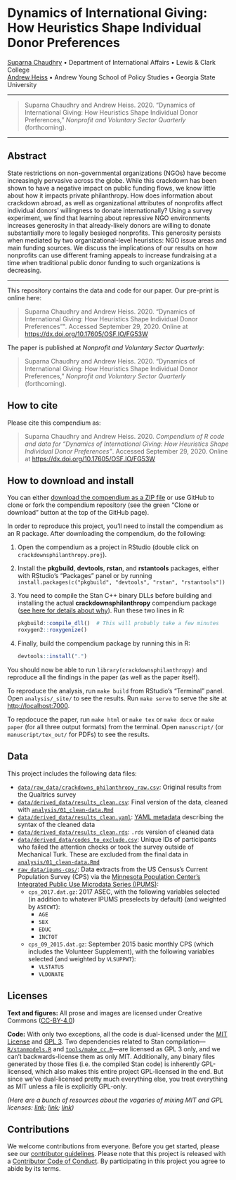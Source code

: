 
<!-- README.md is generated from README.Rmd. Please edit that file -->

# Dynamics of International Giving: How Heuristics Shape Individual Donor Preferences

[Suparna Chaudhry](http://www.suparnachaudhry.com/) • Department of
International Affairs • Lewis & Clark College  
[Andrew Heiss](https://www.andrewheiss.com/) • Andrew Young School of
Policy Studies • Georgia State University

-----

> Suparna Chaudhry and Andrew Heiss. 2020. “Dynamics of International
> Giving: How Heuristics Shape Individual Donor Preferences,” *Nonprofit
> and Voluntary Sector Quarterly* (forthcoming).

-----

## Abstract

State restrictions on non-governmental organizations (NGOs) have become
increasingly pervasive across the globe. While this crackdown has been
shown to have a negative impact on public funding flows, we know little
about how it impacts private philanthropy. How does information about
crackdown abroad, as well as organizational attributes of nonprofits
affect individual donors’ willingness to donate internationally? Using a
survey experiment, we find that learning about repressive NGO
environments increases generosity in that already-likely donors are
willing to donate substantially more to legally besieged nonprofits.
This generosity persists when mediated by two organizational-level
heuristics: NGO issue areas and main funding sources. We discuss the
implications of our results on how nonprofits can use different framing
appeals to increase fundraising at a time when traditional public donor
funding to such organizations is decreasing.

-----

This repository contains the data and code for our paper. Our pre-print
is online here:

> Suparna Chaudhry and Andrew Heiss. 2020. “Dynamics of International
> Giving: How Heuristics Shape Individual Donor Preferences”". Accessed
> September 29, 2020. Online at
> <https://dx.doi.org/10.17605/OSF.IO/FG53W>

The paper is published at *Nonprofit and Voluntary Sector Quarterly*:

> Suparna Chaudhry and Andrew Heiss. 2020. “Dynamics of International
> Giving: How Heuristics Shape Individual Donor Preferences,” *Nonprofit
> and Voluntary Sector Quarterly* (forthcoming).

## How to cite

Please cite this compendium as:

> Suparna Chaudhry and Andrew Heiss. 2020. *Compendium of R code and
> data for “Dynamics of International Giving: How Heuristics Shape
> Individual Donor Preferences”*. Accessed September 29, 2020. Online at
> <https://dx.doi.org/10.17605/OSF.IO/FG53W>

## How to download and install

You can either [download the compendium as a ZIP
file](/archive/master.zip) or use GitHub to clone or fork the compendium
repository (see the green “Clone or download” button at the top of the
GitHub page).

In order to reproduce this project, you’ll need to install the
compendium as an R package. After downloading the compendium, do the
following:

1.  Open the compendium as a project in RStudio (double click on
    `crackdownsphilanthropy.proj`).

2.  Install the **pkgbuild**, **devtools**, **rstan**, and
    **rstantools** packages, either with RStudio’s “Packages” panel or
    by running `install.packages(c("pkgbuild", "devtools", "rstan",
    "rstantools"))`

3.  You need to compile the Stan C++ binary DLLs before building and
    installing the actual **crackdownsphilanthropy** compendium package
    ([see here for details about
    why](https://mc-stan.org/rstantools/articles/minimal-rstan-package.html#documentation)).
    Run these two lines in R:
    
    ``` r
    pkgbuild::compile_dll()  # This will probably take a few minutes
    roxygen2::roxygenize()
    ```

4.  Finally, build the compendium package by running this in R:
    
    ``` r
    devtools::install(".")
    ```

You should now be able to run `library(crackdownsphilanthropy)` and
reproduce all the findings in the paper (as well as the paper itself).

To reproduce the analysis, run `make build` from RStudio’s “Terminal”
panel. Open `analysis/_site/` to see the results. Run `make serve` to
serve the site at <http://localhost:7000>.

To repdocuce the paper, run `make html` or `make tex` or `make docx` or
`make paper` (for all three output formats) from the terminal. Open
`manuscript/` (or `manuscript/tex_out/` for PDFs) to see the results.

## Data

This project includes the following data files:

  - [`data/raw_data/crackdowns_philanthropy_raw.csv`](data/raw_data/crackdowns_philanthropy_raw.csv):
    Original results from the Qualtrics survey
  - [`data/derived_data/results_clean.csv`](data/derived_data/results_clean.csv):
    Final version of the data, cleaned with
    [`analysis/01_clean-data.Rmd`](analysis/01_clean-data.Rmd)
  - [`data/derived_data/results_clean.yaml`](data/derived_data/results_clean.yaml):
    [YAML metadata](https://csvy.org/) describing the syntax of the
    cleaned data
  - [`data/derived_data/results_clean.rds`](data/derived_data/results_clean.rds):
    `.rds` version of cleaned data
  - [`data/derived_data/codes_to_exclude.csv`](data/derived_data/codes_to_exclude.csv):
    Unique IDs of participants who failed the attention checks or took
    the survey outside of Mechanical Turk. These are excluded from the
    final data in
    [`analysis/01_clean-data.Rmd`](analysis/01_clean-data.Rmd)
  - [`raw_data/ipums-cps/`](raw_data/ipums-cps/): Data extracts from the
    US Census’s Current Population Survey (CPS) via the [Minnesota
    Population Center’s Integrated Public Use Microdata Series
    (IPUMS)](https://cps.ipums.org/cps/):
      - `cps_2017.dat.gz`: 2017 ASEC, with the following variables
        selected (in addition to whatever IPUMS preselects by default)
        (and weighted by `ASECWT`):
          - `AGE`
          - `SEX`
          - `EDUC`
          - `INCTOT`
      - `cps_09_2015.dat.gz`: September 2015 basic monthly CPS (which
        includes the Volunteer Supplement), with the following variables
        selected (and weighted by `VLSUPPWT`):
          - `VLSTATUS`
          - `VLDONATE`

## Licenses

**Text and figures:** All prose and images are licensed under Creative
Commons ([CC-BY-4.0](http://creativecommons.org/licenses/by/4.0/))

**Code:** With only two exceptions, all the code is dual-licensed under
the [MIT License](LICENSE.md) and
[GPL 3](https://www.gnu.org/licenses/gpl-3.0.en.html). Two dependencies
related to Stan compilation—[`R/stanmodels.R`](R/stanmodels.R) and
[`tools/make_cc.R`](tools/make_cc.R)—are licensed as GPL 3 only, and we
can’t backwards-license them as only MIT. Additionally, any binary files
generated by those files (i.e. the compiled Stan code) is inherently
GPL-licensed, which also makes this entire project GPL-licensed in the
end. But since we’ve dual-licensed pretty much everything else, you
treat everything as MIT unless a file is explicitly GPL-only.

*(Here are a bunch of resources about the vagaries of mixing MIT and GPL
licenses: [link](https://github.com/ropensci/unconf17/issues/32);
[link](https://github.com/stan-dev/rstantools/issues/17);
[link](https://opensource.stackexchange.com/questions/1640/if-im-using-a-gpl-3-library-in-my-project-can-i-license-my-project-under-mit-l))*

## Contributions

We welcome contributions from everyone. Before you get started, please
see our [contributor guidelines](CONTRIBUTING.md). Please note that this
project is released with a [Contributor Code of Conduct](CONDUCT.md). By
participating in this project you agree to abide by its terms.
